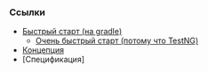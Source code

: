### Ссылки

 - [Быстрый старт (на gradle)](greetgo.depinject.parent/doc/quick_start.md)
   - [Очень быстрый старт (потому что TestNG)](greetgo.depinject.parent/doc/fast_start.md)
 - [Концепция](greetgo.depinject.parent/doc/concept.md)
 - [Спецификация]
